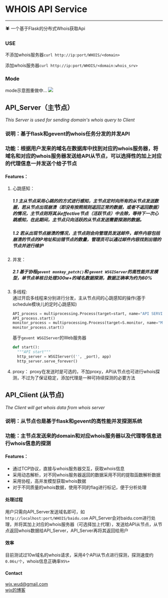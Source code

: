 # WHOIS API Service
---  

🕷 一个基于Flask的分布式Whois获取Api

### USE
不添加whois服务器```curl http://ip:port/WHOIS/<domain>```

添加whois服务器```curl http://ip:port/WHOIS/<domain:whois_srv>```



### Mode
  mode示意图重做中...
![](https://github.com/WUD-51/WHOIS-API/blob/master/Demo.jpg)

## API_Server（主节点）

*This Server is used for sending domain's whois query to Client*

### 说明：基于flask和gevent的whois任务分发的并发API

### 功能：根据用户发来的域名在数据库中找到对应的whois服务器，将域名和对应的whois服务器发送给API从节点，可以选择性的加上对应的代理信息一并发送个给子节点

#### Features：
  1. 心跳感知：
      ##### 1.1 主从节点采用心跳的的方式进行感知，主节点定时向所有的从节点发送数据，若从节点出现崩溃（即没有按照规则返回正常的数据，或者不返回数据）的情况，主节点则将其从effective节点（活跃节点）中去除，等待下一次心跳感知，在此期间，主节点只向活跃的从节点发送需要探测的数据。
      ##### 1.2 若从出现节点崩溃的情况，主节点则会向管理员发送邮件，邮件内容包括崩溃的节点的IP地址和出错节点的数量，管理员可以通过邮件内容找到出错的节点并进行维护
  2. 并发：
      ##### 2.1 基于协程```gevent monkey_patch()```和 ```gevent WSGIServer```的高性能并发模型，单节点单核日处理300w+的域名数据探测，数据正确率为约为80%
  3. 多线程:  
      通过开启多线程来分别进行分发，主从节点间的心跳感知的操作(基于schedule模块儿的定时心跳感知)
      ```python
      API_process = multiprocessing.Process(target=start, name="API SERVICE")
      API_process.start()
      monitor_process = multiprocessing.Process(target=S.monitor, name="Monitor service")
      monitor_process.start()
      ```
      基于```gevent WSGIServer```的Web服务器
      ```python
      def start():
        """API start"""
        http_server = WSGIServer(('', _port), app)
        http_server.serve_forever()
  4. proxy：
      proxy在发送时是可选的，不加proxy，API从节点也可进行whois探测，不过为了保证稳定，添加代理是一种可持续探测的必要方法  
      
      
## API_Client (从节点)  
  *The Client will get whois data from whois server*  

### 说明：从节点也是基于flask和gevent的高性能并发探测系统

### 功能：主节点发送来的domain和对应whois服务器以及代理等信息进行whois信息的探测

#### Features：
  - 通过TCP协议，直接与whois服务器交互，获取whois信息
  - 采用动态解析，对不同whois服务器返回的数据采用不同的提取函数解析数据
  - 采用协程，高并发模型获取whois数据
  - 对于不同质量的whois数据，使用不同的flag进行标记，便于分析处理
#### 处理过程
  用户只需向API_Server发送域名即可，如
  ```http://localhost:port/WHOIS/baidu.com```
  API_Server会对baidu.com进行处理，并将其加上对应的whois服务器（可选择加上代理），发送给API从节点，从节点返回whois数据给API_Server，API_Server再将其返回给用户
  
#### 效率
   目前测试过10w域名的whois请求，采用4个API从节点进行探测，探测速度约```0.06s/个```，whois信息正确率```95%+```
   
#### Contact
wjx.wud@gmail.com  
[wjx的博客](http://www.wudly.cn)
